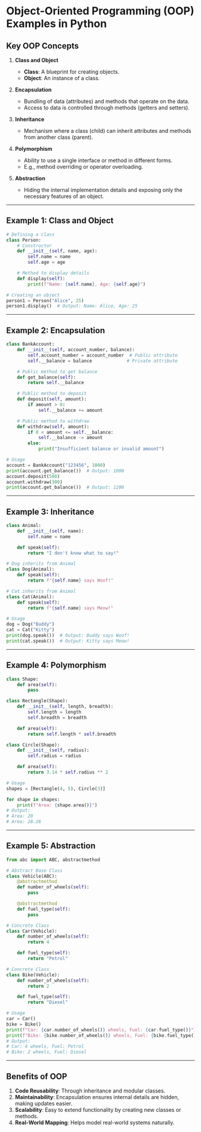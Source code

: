# Object-Oriented Programming (OOP) Examples in Python

## **Key OOP Concepts**
1. **Class and Object**
   - **Class**: A blueprint for creating objects.
   - **Object**: An instance of a class.

2. **Encapsulation**
   - Bundling of data (attributes) and methods that operate on the data.
   - Access to data is controlled through methods (getters and setters).

3. **Inheritance**
   - Mechanism where a class (child) can inherit attributes and methods from another class (parent).

4. **Polymorphism**
   - Ability to use a single interface or method in different forms.
   - E.g., method overriding or operator overloading.

5. **Abstraction**
   - Hiding the internal implementation details and exposing only the necessary features of an object.

---

## **Example 1: Class and Object**
```python
# Defining a class
class Person:
    # Constructor
    def __init__(self, name, age):
        self.name = name
        self.age = age

    # Method to display details
    def display(self):
        print(f"Name: {self.name}, Age: {self.age}")

# Creating an object
person1 = Person("Alice", 25)
person1.display()  # Output: Name: Alice, Age: 25
```

---

## **Example 2: Encapsulation**
```python
class BankAccount:
    def __init__(self, account_number, balance):
        self.account_number = account_number  # Public attribute
        self.__balance = balance             # Private attribute

    # Public method to get balance
    def get_balance(self):
        return self.__balance

    # Public method to deposit
    def deposit(self, amount):
        if amount > 0:
            self.__balance += amount

    # Public method to withdraw
    def withdraw(self, amount):
        if 0 < amount <= self.__balance:
            self.__balance -= amount
        else:
            print("Insufficient balance or invalid amount")

# Usage
account = BankAccount("123456", 1000)
print(account.get_balance())  # Output: 1000
account.deposit(500)
account.withdraw(300)
print(account.get_balance())  # Output: 1200
```

---

## **Example 3: Inheritance**
```python
class Animal:
    def __init__(self, name):
        self.name = name

    def speak(self):
        return "I don't know what to say!"

# Dog inherits from Animal
class Dog(Animal):
    def speak(self):
        return f"{self.name} says Woof!"

# Cat inherits from Animal
class Cat(Animal):
    def speak(self):
        return f"{self.name} says Meow!"

# Usage
dog = Dog("Buddy")
cat = Cat("Kitty")
print(dog.speak())  # Output: Buddy says Woof!
print(cat.speak())  # Output: Kitty says Meow!
```

---

## **Example 4: Polymorphism**
```python
class Shape:
    def area(self):
        pass

class Rectangle(Shape):
    def __init__(self, length, breadth):
        self.length = length
        self.breadth = breadth

    def area(self):
        return self.length * self.breadth

class Circle(Shape):
    def __init__(self, radius):
        self.radius = radius

    def area(self):
        return 3.14 * self.radius ** 2

# Usage
shapes = [Rectangle(4, 5), Circle(3)]

for shape in shapes:
    print(f"Area: {shape.area()}")
# Output:
# Area: 20
# Area: 28.26
```

---

## **Example 5: Abstraction**
```python
from abc import ABC, abstractmethod

# Abstract Base Class
class Vehicle(ABC):
    @abstractmethod
    def number_of_wheels(self):
        pass

    @abstractmethod
    def fuel_type(self):
        pass

# Concrete Class
class Car(Vehicle):
    def number_of_wheels(self):
        return 4

    def fuel_type(self):
        return "Petrol"

# Concrete Class
class Bike(Vehicle):
    def number_of_wheels(self):
        return 2

    def fuel_type(self):
        return "Diesel"

# Usage
car = Car()
bike = Bike()
print(f"Car: {car.number_of_wheels()} wheels, Fuel: {car.fuel_type()}")
print(f"Bike: {bike.number_of_wheels()} wheels, Fuel: {bike.fuel_type()}")
# Output:
# Car: 4 wheels, Fuel: Petrol
# Bike: 2 wheels, Fuel: Diesel
```

---

## **Benefits of OOP**
1. **Code Reusability**: Through inheritance and modular classes.
2. **Maintainability**: Encapsulation ensures internal details are hidden, making updates easier.
3. **Scalability**: Easy to extend functionality by creating new classes or methods.
4. **Real-World Mapping**: Helps model real-world systems naturally.
